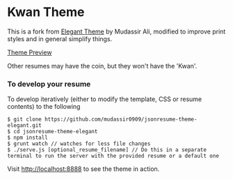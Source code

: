 # Kwan Theme 

This is a fork from [Elegant Theme](https://github.com/mudassir0909/jsonresume-theme-elegant) by Mudassir Ali, modified to improve print styles and in general simplify things. 

[Theme Preview](http://themes.jsonresume.org/kwan)

Other resumes may have the coin, but they won't have the 'Kwan'.

### To develop your resume

To develop iteratively (either to modify the template, CSS or resume contents) to the following

```
$ git clone https://github.com/mudassir0909/jsonresume-theme-elegant.git
$ cd jsonresume-theme-elegant
$ npm install
$ grunt watch // watches for less file changes
$ ./serve.js [optional_resume_filename] // Do this in a separate terminal to run the server with the provided resume or a default one
```

Visit [http://localhost:8888](http://localhost:8888) to see the theme in action.

